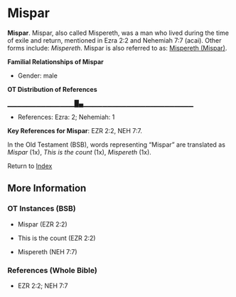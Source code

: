 # Mispar
**Mispar**. 
Mispar, also called Mispereth, was a man who lived during the time of exile and return, mentioned in Ezra 2:2 and Nehemiah 7:7 (acai). 
Other forms include: 
*Mispereth*. 
Mispar is also referred to as: 
[Mispereth (Mispar)](Mispereth.md). 




**Familial Relationships of Mispar**


* Gender: male


**OT Distribution of References**

▁▁▁▁▁▁▁▁▁▁▁▁▁▁█▄▁▁▁▁▁▁▁▁▁▁▁▁▁▁▁▁▁▁▁▁▁▁▁
* References: Ezra: 2; Nehemiah: 1



**Key References for Mispar**: 
EZR 2:2, NEH 7:7. 


In the Old Testament (BSB), words representing “Mispar” are translated as 
*Mispar* (1x), *This is the count* (1x), *Mispereth* (1x). 




Return to [Index](00-Index.md)

## More Information

### OT Instances (BSB)

* Mispar (EZR 2:2)

* This is the count (EZR 2:2)

* Mispereth (NEH 7:7)



### References (Whole Bible)

* EZR 2:2; NEH 7:7




